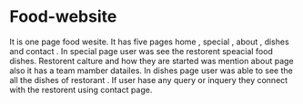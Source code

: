 # Food-website
It is one page food wesite. It has five pages home , special , about , dishes and contact  . In special page user was see the restorent speacial food dishes. Restorent calture and how they are started was mention about page also it has a team mamber datailes. In dishes page user was able to see the all the dishes of restorant . If user hase any query or inquery they connect with the restorent using contact page.
